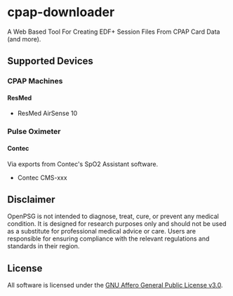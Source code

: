 # cpap-downloader

A Web Based Tool For Creating EDF+ Session Files From CPAP Card Data (and more).

## Supported Devices

### CPAP Machines

#### ResMed

- ResMed AirSense 10

### Pulse Oximeter

#### Contec

Via exports from Contec's SpO2 Assistant software.

- Contec CMS-xxx

## Disclaimer

OpenPSG is not intended to diagnose, treat, cure, or prevent any medical
condition. It is designed for research purposes only and should not be used as
a substitute for professional medical advice or care. Users are responsible for
ensuring compliance with the relevant regulations and standards in their region.

## License

All software is licensed under the [GNU Affero General Public License v3.0](https://www.gnu.org/licenses/agpl-3.0.html).
